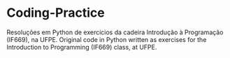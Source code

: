 # Coding-Practice
Resoluções em Python de exercícios da cadeira Introdução à Programação (IF669), na UFPE.
Original code in Python written as exercises for the Introduction to Programming (IF669) class, at UFPE.
